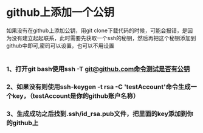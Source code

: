 # github上添加一个公钥
如果没有在github上添加公钥，用git clone下载代码的时候，可能会报错，是因为没有建立起起联系，此时需要先获取一个ssh的秘钥，然后再把这个秘钥添加到github中即可,密码可以设置，也可以不用设置

#
### 1、打开git bash使用ssh -T git@github.com命令测试是否有公钥
### 2、如果没有则使用ssh-keygen -t rsa -C 'testAccount'命令生成一个key，（testAccount是你的github账户名称）
### 3、生成成功之后找到.ssh/id_rsa.pub文件，把里面的key添加到你的github上